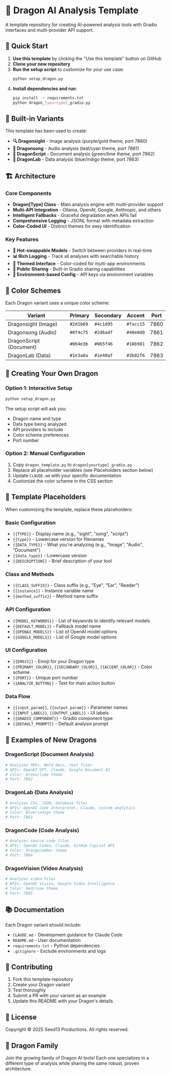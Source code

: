 # 🐉 Dragon AI Analysis Template

A template repository for creating AI-powered analysis tools with Gradio interfaces and multi-provider API support.

## 🚀 Quick Start

1. **Use this template** by clicking the "Use this template" button on GitHub
2. **Clone your new repository**
3. **Run the setup script** to customize for your use case:
   ```bash
   python setup_dragon.py
   ```
4. **Install dependencies and run**:
   ```bash
   pip install -r requirements.txt
   python dragon_[yourtype]_gradio.py
   ```

## 🎨 Built-in Variants

This template has been used to create:

- **🔍 Dragonsight** - Image analysis (purple/gold theme, port 7860)
- **🎵 Dragonsong** - Audio analysis (teal/cyan theme, port 7861)
- **📄 DragonScript** - Document analysis (green/lime theme, port 7862)
- **🧬 DragonLab** - Data analysis (blue/indigo theme, port 7863)

## 🏗️ Architecture

### Core Components

- **Dragon[Type] Class** - Main analysis engine with multi-provider support
- **Multi-API Integration** - Ollama, OpenAI, Google, Anthropic, and others
- **Intelligent Fallbacks** - Graceful degradation when APIs fail
- **Comprehensive Logging** - JSONL format with metadata extraction
- **Color-Coded UI** - Distinct themes for easy identification

### Key Features

- **🔄 Hot-swappable Models** - Switch between providers in real-time
- **📊 Rich Logging** - Track all analyses with searchable history
- **🎨 Themed Interface** - Color-coded for multi-app environments
- **🚀 Public Sharing** - Built-in Gradio sharing capabilities
- **🔧 Environment-based Config** - API keys via environment variables

## 🎨 Color Schemes

Each Dragon variant uses a unique color scheme:

| Variant | Primary | Secondary | Accent | Port |
|---------|---------|-----------|--------|------|
| Dragonsight (Image) | `#2d1b69` | `#4c1d95` | `#facc15` | 7860 |
| Dragonsong (Audio) | `#0f4c75` | `#2d6a4f` | `#40e0d0` | 7861 |
| DragonScript (Document) | `#064e3b` | `#065f46` | `#10b981` | 7862 |
| DragonLab (Data) | `#1e3a8a` | `#1e40af` | `#3b82f6` | 7863 |

## 📝 Creating Your Own Dragon

### Option 1: Interactive Setup

```bash
python setup_dragon.py
```

The setup script will ask you:
- Dragon name and type
- Data type being analyzed
- API providers to include
- Color scheme preferences
- Port number

### Option 2: Manual Configuration

1. Copy `dragon_template.py` to `dragon[yourtype]_gradio.py`
2. Replace all placeholder variables (see Placeholders section below)
3. Update `CLAUDE.md` with your specific documentation
4. Customize the color scheme in the CSS section

## 🔧 Template Placeholders

When customizing the template, replace these placeholders:

### Basic Configuration
- `{{TYPE}}` - Display name (e.g., "sight", "song", "script")
- `{{type}}` - Lowercase version for filenames
- `{{DATA_TYPE}}` - What you're analyzing (e.g., "Image", "Audio", "Document")
- `{{data_type}}` - Lowercase version
- `{{DESCRIPTION}}` - Brief description of your tool

### Class and Methods
- `{{CLASS_SUFFIX}}` - Class suffix (e.g., "Eye", "Ear", "Reader")
- `{{instance}}` - Instance variable name
- `{{method_suffix}}` - Method name suffix

### API Configuration
- `{{MODEL_KEYWORDS}}` - List of keywords to identify relevant models
- `{{DEFAULT_MODEL}}` - Fallback model name
- `{{OPENAI_MODELS}}` - List of OpenAI model options
- `{{GOOGLE_MODELS}}` - List of Google model options

### UI Configuration
- `{{EMOJI}}` - Emoji for your Dragon type
- `{{PRIMARY_COLOR}}`, `{{SECONDARY_COLOR}}`, `{{ACCENT_COLOR}}` - Color scheme
- `{{PORT}}` - Unique port number
- `{{ANALYZE_BUTTON}}` - Text for main action button

### Data Flow
- `{{input_param}}`, `{{output_param}}` - Parameter names
- `{{INPUT_LABEL}}`, `{{OUTPUT_LABEL}}` - UI labels
- `{{GRADIO_COMPONENT}}` - Gradio component type
- `{{DEFAULT_PROMPT}}` - Default analysis prompt

## 🌟 Examples of New Dragons

### DragonScript (Document Analysis)
```python
# Analyzes PDFs, Word docs, text files
# APIs: OpenAI GPT, Claude, Google Document AI
# Color: Green/lime theme
# Port: 7862
```

### DragonLab (Data Analysis)
```python
# Analyzes CSV, JSON, database files
# APIs: OpenAI Code Interpreter, Claude, custom analytics
# Color: Blue/indigo theme  
# Port: 7863
```

### DragonCode (Code Analysis)
```python
# Analyzes source code files
# APIs: OpenAI Codex, Claude, GitHub Copilot API
# Color: Orange/amber theme
# Port: 7864
```

### DragonVision (Video Analysis)
```python
# Analyzes video files
# APIs: OpenAI Vision, Google Video Intelligence
# Color: Red/rose theme
# Port: 7865
```

## 📚 Documentation

Each Dragon variant should include:
- `CLAUDE.md` - Development guidance for Claude Code
- `README.md` - User documentation
- `requirements.txt` - Python dependencies
- `.gitignore` - Exclude environments and logs

## 🤝 Contributing

1. Fork this template repository
2. Create your Dragon variant
3. Test thoroughly
4. Submit a PR with your variant as an example
5. Update this README with your Dragon's details

## 📄 License

Copyright © 2025 Seed13 Productions. All rights reserved.

## 🐉 Dragon Family

Join the growing family of Dragon AI tools! Each one specializes in a different type of analysis while sharing the same robust, proven architecture.